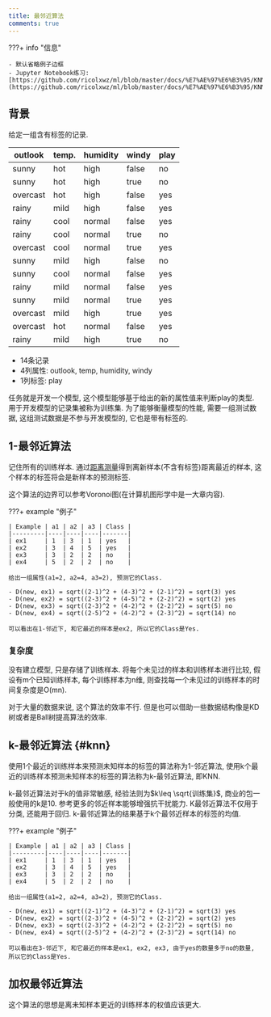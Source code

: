 ```yaml
---
title: 最邻近算法
comments: true
---
```


???+ info "信息"

    - 默认省略例子边框
    - Jupyter Notebook练习: [https://github.com/ricolxwz/ml/blob/master/docs/%E7%AE%97%E6%B3%95/KNN.ipynb](https://github.com/ricolxwz/ml/blob/master/docs/%E7%AE%97%E6%B3%95/KNN.ipynb)

## 背景

给定一组含有标签的记录.

| outlook  | temp. | humidity | windy | play |
|----------|-------|----------|-------|------|
| sunny    | hot   | high     | false | no   |
| sunny    | hot   | high     | true  | no   |
| overcast | hot   | high     | false | yes  |
| rainy    | mild  | high     | false | yes  |
| rainy    | cool  | normal   | false | yes  |
| rainy    | cool  | normal   | true  | no   |
| overcast | cool  | normal   | true  | yes  |
| sunny    | mild  | high     | false | no   |
| sunny    | cool  | normal   | false | yes  |
| rainy    | mild  | normal   | false | yes  |
| sunny    | mild  | normal   | true  | yes  |
| overcast | mild  | high     | true  | yes  |
| overcast | hot   | normal   | false | yes  |
| rainy    | mild  | high     | true  | no   |

- 14条记录
- 4列属性: outlook, temp, humidity, windy
- 1列标签: play

任务就是开发一个模型, 这个模型能够基于给出的新的属性值来判断play的类型. 用于开发模型的记录集被称为训练集. 为了能够衡量模型的性能, 需要一组测试数据, 这组测试数据是不参与开发模型的, 它也是带有标签的. 

## 1-最邻近算法

记住所有的训练样本. 通过[距离测量](/algorithm/preprocessing/#相似性测量)得到离新样本(不含有标签)距离最近的样本, 这个样本的标签将会是新样本的预测标签. 

这个算法的边界可以参考Voronoi图(在计算机图形学中是一大章内容).

???+ example "例子"

	| Example | a1 | a2 | a3 | Class |
	|---------|----|----|----|-------|
	| ex1     | 1  | 3  | 1  | yes   |
	| ex2     | 3  | 4  | 5  | yes   |
	| ex3     | 3  | 2  | 2  | no    |
	| ex4     | 5  | 2  | 2  | no    |

	给出一组属性(a1=2, a2=4, a3=2), 预测它的Class.

	- D(new, ex1) = sqrt((2-1)^2 + (4-3)^2 + (2-1)^2) = sqrt(3) yes
	- D(new, ex2) = sqrt((2-3)^2 + (4-5)^2 + (2-2)^2) = sqrt(2) yes
	- D(new, ex3) = sqrt((2-3)^2 + (4-2)^2 + (2-2)^2) = sqrt(5) no
	- D(new, ex4) = sqrt((2-5)^2 + (4-2)^2 + (2-3)^2) = sqrt(14) no

	可以看出在1-邻近下, 和它最近的样本是ex2, 所以它的Class是Yes.
	
### 复杂度

没有建立模型, 只是存储了训练样本. 将每个未见过的样本和训练样本进行比较, 假设有m个已知训练样本, 每个训练样本为n维, 则查找每一个未见过的训练样本的时间复杂度是O(mn). 

对于大量的数据来说, 这个算法的效率不行. 但是也可以借助一些数据结构像是KD树或者是Ball树提高算法的效率.

## k-最邻近算法 {#knn}

使用1个最近的训练样本来预测未知样本的标签的算法称为1-邻近算法, 使用k个最近的训练样本预测未知样本的标签的算法称为k-最邻近算法, 即KNN. 

k-最邻近算法对于k的值非常敏感, 经验法则为$k\leq \sqrt{训练集}$, 商业的包一般使用的k是10. 参考更多的邻近样本能够增强抗干扰能力. K最邻近算法不仅用于分类, 还能用于回归. k-最邻近算法的结果基于k个最邻近样本的标签的均值.

???+ example "例子"

	| Example | a1 | a2 | a3 | Class |
	|---------|----|----|----|-------|
	| ex1     | 1  | 3  | 1  | yes   |
	| ex2     | 3  | 4  | 5  | yes   |
	| ex3     | 3  | 2  | 2  | no    |
	| ex4     | 5  | 2  | 2  | no    |

	给出一组属性(a1=2, a2=4, a3=2), 预测它的Class.

	- D(new, ex1) = sqrt((2-1)^2 + (4-3)^2 + (2-1)^2) = sqrt(3) yes
	- D(new, ex2) = sqrt((2-3)^2 + (4-5)^2 + (2-2)^2) = sqrt(2) yes
	- D(new, ex3) = sqrt((2-3)^2 + (4-2)^2 + (2-2)^2) = sqrt(5) no
	- D(new, ex4) = sqrt((2-5)^2 + (4-2)^2 + (2-3)^2) = sqrt(14) no

	可以看出在3-邻近下, 和它最近的样本是ex1, ex2, ex3, 由于yes的数量多于no的数量, 所以它的Class是Yes.

## 加权最邻近算法

这个算法的思想是离未知样本更近的训练样本的权值应该更大. 